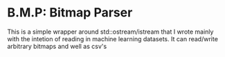 # B.M.P: Bitmap Parser
This is a simple wrapper around std::ostream/istream that I wrote mainly with the intetion of reading in machine learning datasets.
It can read/write arbitrary bitmaps and well as csv's

